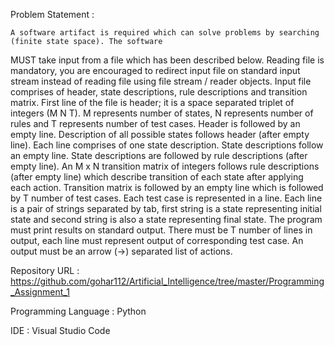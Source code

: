 Problem Statement : 

	A software artifact is required which can solve problems by searching (finite state space). The software
MUST take input from a file which has been described below. Reading file is mandatory, you are
encouraged to redirect input file on standard input stream instead of reading file using file stream / reader
objects.
	Input file comprises of header, state descriptions, rule descriptions and transition matrix. First line of the
file is header; it is a space separated triplet of integers (M N T). M represents number of states, N represents
number of rules and T represents number of test cases. Header is followed by an empty line. Description of
all possible states follows header (after empty line). Each line comprises of one state description. State
descriptions follow an empty line. State descriptions are followed by rule descriptions (after empty line).
	An M x N transition matrix of integers follows rule descriptions (after empty line) which describe transition
of each state after applying each action. Transition matrix is followed by an empty line which is followed
by T number of test cases. Each test case is represented in a line. Each line is a pair of strings separated by
tab, first string is a state representing initial state and second string is also a state representing final state.
The program must print results on standard output. There must be T number of lines in output, each line
must represent output of corresponding test case. An output must be an arrow (->) separated list of actions.


Repository URL : https://github.com/gohar112/Artificial_Intelligence/tree/master/Programming_Assignment_1

Programming Language : Python

IDE : Visual Studio Code 